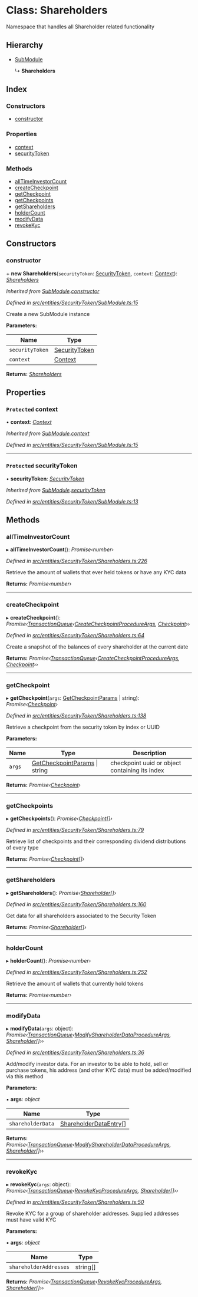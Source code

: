 # Class: Shareholders

Namespace that handles all Shareholder related functionality

## Hierarchy

* [SubModule](entities.securitytoken.submodule.md)

  ↳ **Shareholders**

## Index

### Constructors

* [constructor](entities.securitytoken.shareholders.md#constructor)

### Properties

* [context](entities.securitytoken.shareholders.md#protected-context)
* [securityToken](entities.securitytoken.shareholders.md#protected-securitytoken)

### Methods

* [allTimeInvestorCount](entities.securitytoken.shareholders.md#alltimeinvestorcount)
* [createCheckpoint](entities.securitytoken.shareholders.md#createcheckpoint)
* [getCheckpoint](entities.securitytoken.shareholders.md#getcheckpoint)
* [getCheckpoints](entities.securitytoken.shareholders.md#getcheckpoints)
* [getShareholders](entities.securitytoken.shareholders.md#getshareholders)
* [holderCount](entities.securitytoken.shareholders.md#holdercount)
* [modifyData](entities.securitytoken.shareholders.md#modifydata)
* [revokeKyc](entities.securitytoken.shareholders.md#revokekyc)

## Constructors

###  constructor

\+ **new Shareholders**(`securityToken`: [SecurityToken](entities.securitytoken.securitytoken.md), `context`: [Context](_context_.context.md)): *[Shareholders](entities.securitytoken.shareholders.md)*

*Inherited from [SubModule](entities.securitytoken.submodule.md).[constructor](entities.securitytoken.submodule.md#constructor)*

*Defined in [src/entities/SecurityToken/SubModule.ts:15](https://github.com/PolymathNetwork/polymath-sdk/blob/454d285/src/entities/SecurityToken/SubModule.ts#L15)*

Create a new SubModule instance

**Parameters:**

Name | Type |
------ | ------ |
`securityToken` | [SecurityToken](entities.securitytoken.securitytoken.md) |
`context` | [Context](_context_.context.md) |

**Returns:** *[Shareholders](entities.securitytoken.shareholders.md)*

## Properties

### `Protected` context

• **context**: *[Context](_context_.context.md)*

*Inherited from [SubModule](entities.securitytoken.submodule.md).[context](entities.securitytoken.submodule.md#protected-context)*

*Defined in [src/entities/SecurityToken/SubModule.ts:15](https://github.com/PolymathNetwork/polymath-sdk/blob/454d285/src/entities/SecurityToken/SubModule.ts#L15)*

___

### `Protected` securityToken

• **securityToken**: *[SecurityToken](entities.securitytoken.securitytoken.md)*

*Inherited from [SubModule](entities.securitytoken.submodule.md).[securityToken](entities.securitytoken.submodule.md#protected-securitytoken)*

*Defined in [src/entities/SecurityToken/SubModule.ts:13](https://github.com/PolymathNetwork/polymath-sdk/blob/454d285/src/entities/SecurityToken/SubModule.ts#L13)*

## Methods

###  allTimeInvestorCount

▸ **allTimeInvestorCount**(): *Promise‹number›*

*Defined in [src/entities/SecurityToken/Shareholders.ts:226](https://github.com/PolymathNetwork/polymath-sdk/blob/454d285/src/entities/SecurityToken/Shareholders.ts#L226)*

Retrieve the amount of wallets that ever held tokens or have any KYC data

**Returns:** *Promise‹number›*

___

###  createCheckpoint

▸ **createCheckpoint**(): *Promise‹[TransactionQueue](entities.transactionqueue.md)‹[CreateCheckpointProcedureArgs](../interfaces/_types_index_.createcheckpointprocedureargs.md), [Checkpoint](entities.checkpoint.md)››*

*Defined in [src/entities/SecurityToken/Shareholders.ts:64](https://github.com/PolymathNetwork/polymath-sdk/blob/454d285/src/entities/SecurityToken/Shareholders.ts#L64)*

Create a snapshot of the balances of every shareholder at the current date

**Returns:** *Promise‹[TransactionQueue](entities.transactionqueue.md)‹[CreateCheckpointProcedureArgs](../interfaces/_types_index_.createcheckpointprocedureargs.md), [Checkpoint](entities.checkpoint.md)››*

___

###  getCheckpoint

▸ **getCheckpoint**(`args`: [GetCheckpointParams](../interfaces/entities.securitytoken.getcheckpointparams.md) | string): *Promise‹[Checkpoint](entities.checkpoint.md)›*

*Defined in [src/entities/SecurityToken/Shareholders.ts:138](https://github.com/PolymathNetwork/polymath-sdk/blob/454d285/src/entities/SecurityToken/Shareholders.ts#L138)*

Retrieve a checkpoint from the security token by index or UUID

**Parameters:**

Name | Type | Description |
------ | ------ | ------ |
`args` | [GetCheckpointParams](../interfaces/entities.securitytoken.getcheckpointparams.md) &#124; string | checkpoint uuid or object containing its index  |

**Returns:** *Promise‹[Checkpoint](entities.checkpoint.md)›*

___

###  getCheckpoints

▸ **getCheckpoints**(): *Promise‹[Checkpoint](entities.checkpoint.md)[]›*

*Defined in [src/entities/SecurityToken/Shareholders.ts:79](https://github.com/PolymathNetwork/polymath-sdk/blob/454d285/src/entities/SecurityToken/Shareholders.ts#L79)*

Retrieve list of checkpoints and their corresponding dividend distributions of every type

**Returns:** *Promise‹[Checkpoint](entities.checkpoint.md)[]›*

___

###  getShareholders

▸ **getShareholders**(): *Promise‹[Shareholder](entities.shareholder.md)[]›*

*Defined in [src/entities/SecurityToken/Shareholders.ts:160](https://github.com/PolymathNetwork/polymath-sdk/blob/454d285/src/entities/SecurityToken/Shareholders.ts#L160)*

Get data for all shareholders associated to the Security Token

**Returns:** *Promise‹[Shareholder](entities.shareholder.md)[]›*

___

###  holderCount

▸ **holderCount**(): *Promise‹number›*

*Defined in [src/entities/SecurityToken/Shareholders.ts:252](https://github.com/PolymathNetwork/polymath-sdk/blob/454d285/src/entities/SecurityToken/Shareholders.ts#L252)*

Retrieve the amount of wallets that currently hold tokens

**Returns:** *Promise‹number›*

___

###  modifyData

▸ **modifyData**(`args`: object): *Promise‹[TransactionQueue](entities.transactionqueue.md)‹[ModifyShareholderDataProcedureArgs](../interfaces/_types_index_.modifyshareholderdataprocedureargs.md), [Shareholder](entities.shareholder.md)[]››*

*Defined in [src/entities/SecurityToken/Shareholders.ts:36](https://github.com/PolymathNetwork/polymath-sdk/blob/454d285/src/entities/SecurityToken/Shareholders.ts#L36)*

Add/modify investor data. For an investor to be able to hold, sell or purchase tokens, his address (and other KYC data)
must be added/modified via this method

**Parameters:**

▪ **args**: *object*

Name | Type |
------ | ------ |
`shareholderData` | [ShareholderDataEntry](../interfaces/_types_index_.shareholderdataentry.md)[] |

**Returns:** *Promise‹[TransactionQueue](entities.transactionqueue.md)‹[ModifyShareholderDataProcedureArgs](../interfaces/_types_index_.modifyshareholderdataprocedureargs.md), [Shareholder](entities.shareholder.md)[]››*

___

###  revokeKyc

▸ **revokeKyc**(`args`: object): *Promise‹[TransactionQueue](entities.transactionqueue.md)‹[RevokeKycProcedureArgs](../interfaces/_types_index_.revokekycprocedureargs.md), [Shareholder](entities.shareholder.md)[]››*

*Defined in [src/entities/SecurityToken/Shareholders.ts:50](https://github.com/PolymathNetwork/polymath-sdk/blob/454d285/src/entities/SecurityToken/Shareholders.ts#L50)*

Revoke KYC for a group of shareholder addresses. Supplied addresses must have valid KYC

**Parameters:**

▪ **args**: *object*

Name | Type |
------ | ------ |
`shareholderAddresses` | string[] |

**Returns:** *Promise‹[TransactionQueue](entities.transactionqueue.md)‹[RevokeKycProcedureArgs](../interfaces/_types_index_.revokekycprocedureargs.md), [Shareholder](entities.shareholder.md)[]››*
